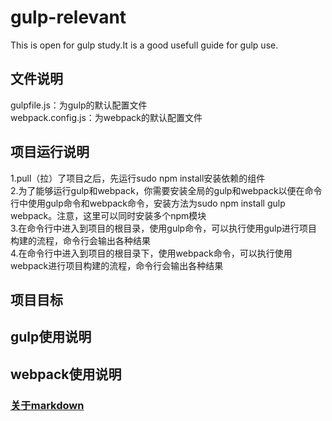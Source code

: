 # gulp-relevant
This is open for gulp study.It is a good usefull guide for gulp use.

## 文件说明
gulpfile.js：为gulp的默认配置文件  
webpack.config.js：为webpack的默认配置文件

## 项目运行说明
1.pull（拉）了项目之后，先运行sudo npm install安装依赖的组件  
2.为了能够运行gulp和webpack，你需要安装全局的gulp和webpack以便在命令行中使用gulp命令和webpack命令，安装方法为sudo npm install gulp webpack。注意，这里可以同时安装多个npm模块  
3.在命令行中进入到项目的根目录，使用gulp命令，可以执行使用gulp进行项目构建的流程，命令行会输出各种结果  
4.在命令行中进入到项目的根目录下，使用webpack命令，可以执行使用webpack进行项目构建的流程，命令行会输出各种结果  

## 项目目标




## gulp使用说明

## webpack使用说明

### <a href="http://www.appinn.com/markdown/">关于markdown</a>

